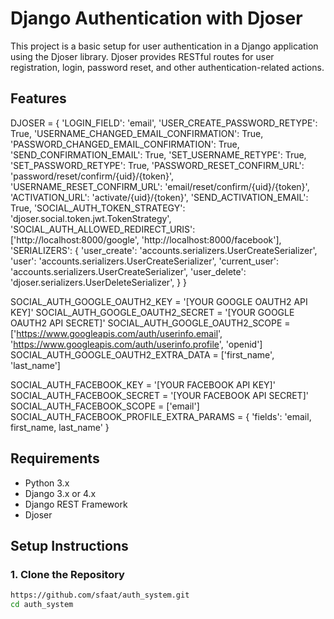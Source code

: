 # Django Authentication with Djoser

This project is a basic setup for user authentication in a Django application using the Djoser library. Djoser provides RESTful routes for user registration, login, password reset, and other authentication-related actions.

## Features

DJOSER = {
    'LOGIN_FIELD': 'email',
    'USER_CREATE_PASSWORD_RETYPE': True,
    'USERNAME_CHANGED_EMAIL_CONFIRMATION': True,
    'PASSWORD_CHANGED_EMAIL_CONFIRMATION': True,
    'SEND_CONFIRMATION_EMAIL': True,
    'SET_USERNAME_RETYPE': True,
    'SET_PASSWORD_RETYPE': True,
    'PASSWORD_RESET_CONFIRM_URL': 'password/reset/confirm/{uid}/{token}',
    'USERNAME_RESET_CONFIRM_URL': 'email/reset/confirm/{uid}/{token}',
    'ACTIVATION_URL': 'activate/{uid}/{token}',
    'SEND_ACTIVATION_EMAIL': True,
    'SOCIAL_AUTH_TOKEN_STRATEGY': 'djoser.social.token.jwt.TokenStrategy',
    'SOCIAL_AUTH_ALLOWED_REDIRECT_URIS': ['http://localhost:8000/google', 'http://localhost:8000/facebook'],
    'SERIALIZERS': {
        'user_create': 'accounts.serializers.UserCreateSerializer',
        'user': 'accounts.serializers.UserCreateSerializer',
        'current_user': 'accounts.serializers.UserCreateSerializer',
        'user_delete': 'djoser.serializers.UserDeleteSerializer',
    }
}

SOCIAL_AUTH_GOOGLE_OAUTH2_KEY = '[YOUR GOOGLE OAUTH2 API KEY]'
SOCIAL_AUTH_GOOGLE_OAUTH2_SECRET = '[YOUR GOOGLE OAUTH2 API SECRET]'
SOCIAL_AUTH_GOOGLE_OAUTH2_SCOPE = ['https://www.googleapis.com/auth/userinfo.email', 'https://www.googleapis.com/auth/userinfo.profile', 'openid']
SOCIAL_AUTH_GOOGLE_OAUTH2_EXTRA_DATA = ['first_name', 'last_name']

SOCIAL_AUTH_FACEBOOK_KEY = '[YOUR FACEBOOK API KEY]'
SOCIAL_AUTH_FACEBOOK_SECRET = '[YOUR FACEBOOK API SECRET]'
SOCIAL_AUTH_FACEBOOK_SCOPE = ['email']
SOCIAL_AUTH_FACEBOOK_PROFILE_EXTRA_PARAMS = {
    'fields': 'email, first_name, last_name'
}


## Requirements

- Python 3.x
- Django 3.x or 4.x
- Django REST Framework
- Djoser

## Setup Instructions

### 1. Clone the Repository

```bash
https://github.com/sfaat/auth_system.git
cd auth_system
